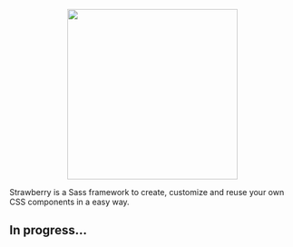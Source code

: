 <p align="center">
    <img height="300" src="https://cdn.rawgit.com/strawberrysass/strawberry-branding/master/strawberry-logo.png">
</p>

Strawberry is a Sass framework to create, customize and reuse your own CSS components in a easy way.

## In progress...